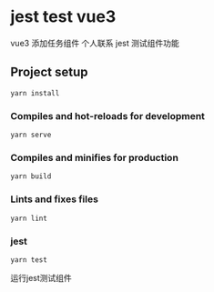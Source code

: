 # jest test vue3

vue3 添加任务组件 个人联系 
jest 测试组件功能

## Project setup
```
yarn install
```

### Compiles and hot-reloads for development
```
yarn serve
```

### Compiles and minifies for production
```
yarn build
```

### Lints and fixes files
```
yarn lint
```

### jest
```
yarn test
```
运行jest测试组件